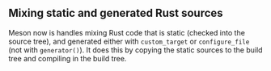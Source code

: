 ## Mixing static and generated Rust sources

Meson now is handles mixing Rust code that is static (checked into the source
tree), and generated either with `custom_target` or `configure_file` (not
with `generator()`). It does this by copying the static sources to the build
tree and compiling in the build tree.
